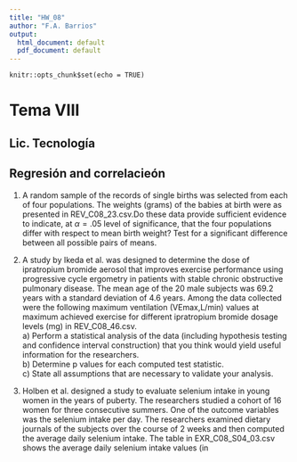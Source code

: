 ```yaml
---
title: "HW_08"
author: "F.A. Barrios"
output:
  html_document: default
  pdf_document: default
---
```


```{r setup, include=FALSE}
knitr::opts_chunk$set(echo = TRUE)
```

# Tema VIII  
## Lic. Tecnología  
## Regresión and correlacieón  

1. A random sample of the records of single births was selected from each of four populations. The weights (grams) of the babies at birth were as presented in REV_C08_23.csv.Do these data provide sufficient evidence to indicate, at $\alpha = .05$ level of significance, that the four populations differ with respect to mean birth weight? Test for a significant difference between all possible pairs of means.  

2. A study by Ikeda et al. was designed to determine the dose of ipratropium bromide aerosol that improves exercise performance using progressive cycle ergometry in patients with stable chronic obstructive pulmonary disease. The mean age of the 20 male subjects was 69.2 years with a standard deviation of 4.6 years. Among the data collected were the following maximum ventilation (VEmax,L/min) values at maximum achieved exercise for different ipratropium bromide dosage levels (mg) in REV_C08_46.csv.  
a) Perform a statistical analysis of the data (including hypothesis testing and confidence interval construction) that you think would yield useful information for the researchers.  
b) Determine p values for each computed test statistic.  
c) State all assumptions that are necessary to validate your analysis.  

3. Holben et al. designed a study to evaluate selenium intake in young women in the years of puberty. The researchers studied a cohort of 16 women for three consecutive summers. One of the outcome variables was the selenium intake per day. The researchers examined dietary journals of the subjects over the course of 2 weeks and then computed the average daily selenium intake. The table in EXR_C08_S04_03.csv shows the average daily selenium intake values (in
